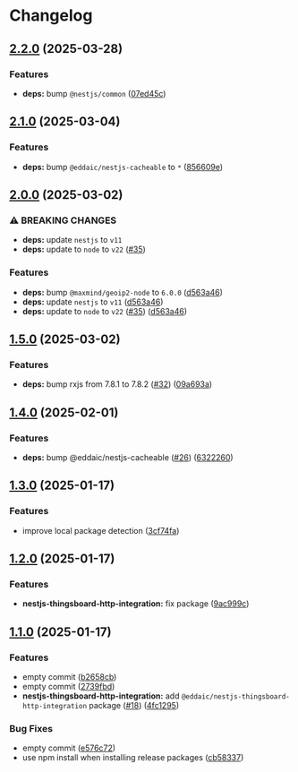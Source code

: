 # Changelog

## [2.2.0](https://github.com/emackie-eddaic/nestjs-services/compare/nestjs-thingsboard-http-integration-v2.1.0...nestjs-thingsboard-http-integration-v2.2.0) (2025-03-28)


### Features

* **deps:** bump `@nestjs/common` ([07ed45c](https://github.com/emackie-eddaic/nestjs-services/commit/07ed45c046d770f892e24ec99d85ba53b802b3b3))

## [2.1.0](https://github.com/emackie-eddaic/nestjs-services/compare/nestjs-thingsboard-http-integration-v2.0.0...nestjs-thingsboard-http-integration-v2.1.0) (2025-03-04)


### Features

* **deps:** bump `@eddaic/nestjs-cacheable` to `*` ([856609e](https://github.com/emackie-eddaic/nestjs-services/commit/856609e91752804bcfaa5593d8bcc62873042c40))

## [2.0.0](https://github.com/emackie-eddaic/nestjs-services/compare/nestjs-thingsboard-http-integration-v1.5.0...nestjs-thingsboard-http-integration-v2.0.0) (2025-03-02)


### ⚠ BREAKING CHANGES

* **deps:** update `nestjs` to `v11`
* **deps:** update to `node` to `v22` ([#35](https://github.com/emackie-eddaic/nestjs-services/issues/35))

### Features

* **deps:** bump `@maxmind/geoip2-node` to `6.0.0` ([d563a46](https://github.com/emackie-eddaic/nestjs-services/commit/d563a460dd993a612572a8eb585619a1ff8f95d0))
* **deps:** update `nestjs` to `v11` ([d563a46](https://github.com/emackie-eddaic/nestjs-services/commit/d563a460dd993a612572a8eb585619a1ff8f95d0))
* **deps:** update to `node` to `v22` ([#35](https://github.com/emackie-eddaic/nestjs-services/issues/35)) ([d563a46](https://github.com/emackie-eddaic/nestjs-services/commit/d563a460dd993a612572a8eb585619a1ff8f95d0))

## [1.5.0](https://github.com/emackie-eddaic/nestjs-services/compare/nestjs-thingsboard-http-integration-v1.4.0...nestjs-thingsboard-http-integration-v1.5.0) (2025-03-02)


### Features

* **deps:** bump rxjs from 7.8.1 to 7.8.2 ([#32](https://github.com/emackie-eddaic/nestjs-services/issues/32)) ([09a693a](https://github.com/emackie-eddaic/nestjs-services/commit/09a693a475dfc7e9e78785c21753fa6fc49aea95))

## [1.4.0](https://github.com/emackie-eddaic/nestjs-services/compare/nestjs-thingsboard-http-integration-v1.3.0...nestjs-thingsboard-http-integration-v1.4.0) (2025-02-01)


### Features

* **deps:** bump @eddaic/nestjs-cacheable ([#26](https://github.com/emackie-eddaic/nestjs-services/issues/26)) ([6322260](https://github.com/emackie-eddaic/nestjs-services/commit/63222604f83f0ee575e8346c33caa52044ac290f))

## [1.3.0](https://github.com/emackie-eddaic/nestjs-services/compare/nestjs-thingsboard-http-integration-v1.2.0...nestjs-thingsboard-http-integration-v1.3.0) (2025-01-17)


### Features

* improve local package detection ([3cf74fa](https://github.com/emackie-eddaic/nestjs-services/commit/3cf74faa763082c01a7e711dff0d7b3e499f97c1))

## [1.2.0](https://github.com/emackie-eddaic/nestjs-services/compare/nestjs-thingsboard-http-integration-v1.1.0...nestjs-thingsboard-http-integration-v1.2.0) (2025-01-17)


### Features

* **nestjs-thingsboard-http-integration:** fix package ([9ac999c](https://github.com/emackie-eddaic/nestjs-services/commit/9ac999c099aabe48262e4b5cbeaa4cc01a2d8385))

## [1.1.0](https://github.com/emackie-eddaic/nestjs-services/compare/nestjs-thingsboard-http-integration-v1.0.0...nestjs-thingsboard-http-integration-v1.1.0) (2025-01-17)


### Features

* empty commit ([b2658cb](https://github.com/emackie-eddaic/nestjs-services/commit/b2658cb3941a869348c8b4fe2ea993e88cc8173f))
* empty commit ([2739fbd](https://github.com/emackie-eddaic/nestjs-services/commit/2739fbde3746c990387abd957f60a71de9555073))
* **nestjs-thingsboard-http-integration:** add `@eddaic/nestjs-thingsboard-http-integration` package ([#18](https://github.com/emackie-eddaic/nestjs-services/issues/18)) ([4fc1295](https://github.com/emackie-eddaic/nestjs-services/commit/4fc1295177003f9fc7815a3b0171a6791397b499))


### Bug Fixes

* empty commit ([e576c72](https://github.com/emackie-eddaic/nestjs-services/commit/e576c72d5482863367414eb941b76ab4e9019dff))
* use npm install when installing release packages ([cb58337](https://github.com/emackie-eddaic/nestjs-services/commit/cb583372da5e92753761244381ed8ccd0979c2ef))
